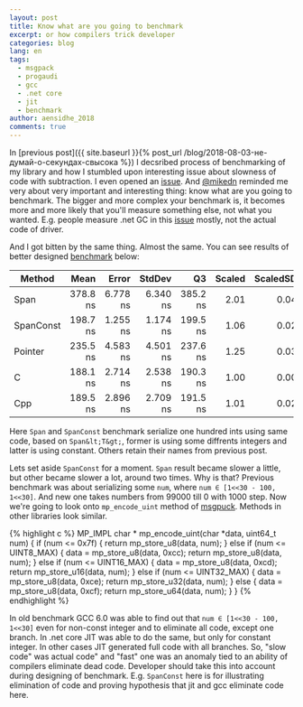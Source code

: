 ```yaml
---
layout: post
title: Know what are you going to benchmark
excerpt: or how compilers trick developer
categories: blog
lang: en
tags:
  - msgpack
  - progaudi
  - gcc
  - .net core
  - jit
  - benchmark
author: aensidhe_2018
comments: true
---
```


In [previous post]({{ site.baseurl }}{% post_url /blog/2018-08-03-не-думай-о-секундах-свысока %}) I decsribed process of benchmarking of my library and how I stumbled upon interesting issue about slowness of code with subtraction. I even opened an [issue](https://github.com/dotnet/coreclr/issues/19355). And [@mikedn](https://github.com/mikedn) reminded me very about very important and interesting thing: know what are you going to benchmark. The bigger and more complex your benchmark is, it becomes more and more likely that you'll measure something else, not what you wanted. E.g. people measure .net GC in this [issue](https://github.com/progaudi/progaudi.tarantool/issues/127) mostly, not the actual code of driver.

And I got bitten by the same thing. Almost the same. You can see results of better designed [benchmark](https://github.com/aensidhe/dotnet-core-minus-regression/blob/minus-benchmark/reproduction/Program.cs) below:

   Method |     Mean |    Error |   StdDev |       Q3 | Scaled | ScaledSD | Allocated |
--------- |---------:|---------:|---------:|---------:|-------:|---------:|----------:|
     Span | 378.8 ns | 6.778 ns | 6.340 ns | 385.2 ns |   2.01 |     0.04 |       0 B |
SpanConst | 198.7 ns | 1.255 ns | 1.174 ns | 199.5 ns |   1.06 |     0.02 |       0 B |
  Pointer | 235.5 ns | 4.583 ns | 4.501 ns | 237.6 ns |   1.25 |     0.03 |       0 B |
        C | 188.1 ns | 2.714 ns | 2.538 ns | 190.3 ns |   1.00 |     0.00 |       0 B |
      Cpp | 189.5 ns | 2.896 ns | 2.709 ns | 191.5 ns |   1.01 |     0.02 |       0 B |

Here `Span` and `SpanConst` benchmark serialize one hundred ints using same code, based on `Span&lt;T&gt;`, former is using some diffrents integers and latter is using constant. Others retain their names from previous post.

Lets set aside `SpanConst` for a moment. `Span` result became slower a little, but other became slower a lot, around two times. Why is that? Previous benchmark was about serializing some `num`, where `num ∈ [1<<30 - 100, 1<<30]`. And new one takes numbers from 99000 till 0 with 1000 step. Now we're going to look onto `mp_encode_uint` method of [msgpuck](https://github.com/rtsisyk/msgpuck/blob/3b8f3e59b62d74f0198e01cbec0beb9c6a3082fb/msgpuck.h#L1378). Methods in other libraries look similar.

{% highlight c %}
MP_IMPL char *
mp_encode_uint(char *data, uint64_t num)
{
    if (num <= 0x7f) {
        return mp_store_u8(data, num);
    } else if (num <= UINT8_MAX) {
        data = mp_store_u8(data, 0xcc);
        return mp_store_u8(data, num);
    } else if (num <= UINT16_MAX) {
        data = mp_store_u8(data, 0xcd);
        return mp_store_u16(data, num);
    } else if (num <= UINT32_MAX) {
        data = mp_store_u8(data, 0xce);
        return mp_store_u32(data, num);
    } else {
        data = mp_store_u8(data, 0xcf);
        return mp_store_u64(data, num);
    }
}
{% endhighlight %}

In old benchmark GCC 6.0 was able to find out that `num ∈ [1<<30 - 100, 1<<30]` even for non-const integer and to eliminate all code, except one branch. In .net core JIT was able to do the same, but only for constant integer. In other cases JIT generated full code with all branches. So, "slow code" was actual code" and "fast" one was an anomaly tied to an ability of compilers eliminate dead code. Developer should take this into account during designing of benchmark. E.g. `SpanConst` here is for illustrating elimination of code and proving hypothesis that jit and gcc eliminate code here.
